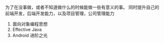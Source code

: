 为了在没事做，或者不知道做什么的时候能做一些有意义的事。
同时提升自己的前端开发，后端开发能力，以及项目管理，公司管理能力

1. 面向对象编程思想
2. Effective Java
3. Android 进阶之光